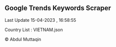 

## Google Trends Keywords Scraper 
 
Last Update 15-04-2023 , 16:58:55

Country List :
VIETNAM.json



© Abdul Muttaqin 
